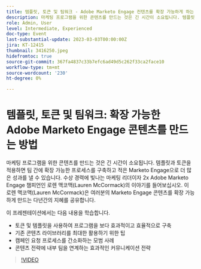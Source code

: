 ```yaml
---
title: 템플릿, 토큰 및 팀워크 - Adobe Marketo Engage 컨텐츠를 확장 가능하게 하는 방법
description: 마케팅 프로그램을 위한 콘텐츠를 만드는 것은 긴 시간이 소요됩니다. 템플릿과 토큰을 적용하면 팀 간에 확장 가능한 프로세스를 구축하고 적은 Marketo Engage으로 더 많은 성과를 낼 수 있습니다. 수상 경력에 빛나는 마케팅 리더이자 2x Adobe Marketo Engage 챔피언인 로렌 맥코맥(Lauren McCormack)의 이야기를 들어보십시오. 이 로렌 맥코맥(Lauren McCormack)은 여러분의 Marketo Engage 콘텐츠를 확장 가능하게 만드는 다년간의 지혜를 공유합니다. 이 프레젠테이션에서는 다음과 같은 내용을 학습합니다.- 토큰과 템플릿을 사용하여 프로그램을 보다 효과적이고 효율적으로 구축- 기존 콘텐츠 라이브러리를 최대한 활용할 수 있는 팁- 캠페인 요청 프로세스를 간소화하는 모범 사례- 콘텐츠 전략에 내부 팀을 맞출 수 있는 효과적인 커뮤니케이션 전략
role: Admin, User
level: Intermediate, Experienced
doc-type: Event
last-substantial-update: 2023-03-03T00:00:00Z
jira: KT-12415
thumbnail: 3416250.jpeg
hidefromtoc: true
source-git-commit: 367fa4837c33b7efc6ad49d5c262f33ca2face10
workflow-type: tm+mt
source-wordcount: '230'
ht-degree: 0%

---
```



# 템플릿, 토큰 및 팀워크: 확장 가능한 Adobe Marketo Engage 콘텐츠를 만드는 방법

마케팅 프로그램을 위한 콘텐츠를 만드는 것은 긴 시간이 소요됩니다. 템플릿과 토큰을 적용하면 팀 간에 확장 가능한 프로세스를 구축하고 적은 Marketo Engage으로 더 많은 성과를 낼 수 있습니다. 수상 경력에 빛나는 마케팅 리더이자 2x Adobe Marketo Engage 챔피언인 로렌 맥코맥(Lauren McCormack)의 이야기를 들어보십시오. 이 로렌 맥코맥(Lauren McCormack)은 여러분의 Marketo Engage 콘텐츠를 확장 가능하게 만드는 다년간의 지혜를 공유합니다.

이 프레젠테이션에서는 다음 내용을 학습합니다.

- 토큰 및 템플릿을 사용하여 프로그램을 보다 효과적이고 효율적으로 구축
- 기존 콘텐츠 라이브러리를 최대한 활용하기 위한 팁
- 캠페인 요청 프로세스를 간소화하는 모범 사례
- 콘텐츠 전략에 내부 팀을 연계하는 효과적인 커뮤니케이션 전략

>[!VIDEO](https://video.tv.adobe.com/v/3416250/?quality=12&learn=on)

